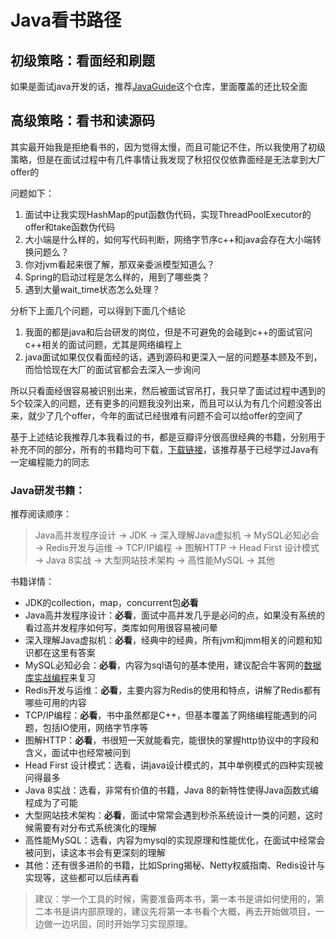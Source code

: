 # Java看书路径

## 初级策略：看面经和刷题

如果是面试java开发的话，推荐[JavaGuide](https://github.com/Snailclimb/JavaGuide)这个仓库，里面覆盖的还比较全面

## 高级策略：看书和读源码

其实最开始我是拒绝看书的，因为觉得太慢，而且可能记不住，所以我使用了初级策略，但是在面试过程中有几件事情让我发现了秋招仅仅依靠面经是无法拿到大厂offer的

问题如下：

1. 面试中让我实现HashMap的put函数伪代码，实现ThreadPoolExecutor的offer和take函数伪代码
2. 大小端是什么样的，如何写代码判断，网络字节序c++和java会存在大小端转换问题么？
3. 你对jvm看起来很了解，那双亲委派模型知道么？
4. Spring的启动过程是怎么样的，用到了哪些类？
5. 遇到大量wait_time状态怎么处理？

分析下上面几个问题，可以得到下面几个结论

1. 我面的都是java和后台研发的岗位，但是不可避免的会碰到c++的面试官问c++相关的面试问题，尤其是网络编程上
2. java面试如果仅仅看面经的话，遇到源码和更深入一层的问题基本顾及不到，而恰恰现在大厂的面试官都会去深入一步询问

所以只看面经很容易被识别出来，然后被面试官吊打，我只举了面试过程中遇到的5个较深入的问题，还有更多的问题我没列出来，而且可以认为有几个问题没答出来，就少了几个offer，今年的面试已经很难有问题不会可以给offer的空间了

基于上述结论我推荐几本我看过的书，都是豆瓣评分很高很经典的书籍，分别用于补充不同的部分，所有的书籍均可下载，[下载链接](https://github.com/guanpengchn/awesome-books)，该推荐基于已经学过Java有一定编程能力的同志

### Java研发书籍：

推荐阅读顺序：

> Java高并发程序设计 -> JDK -> 深入理解Java虚拟机 -> MySQL必知必会 ->  Redis开发与运维 -> TCP/IP编程 -> 图解HTTP -> Head First 设计模式 -> Java 8实战 -> 大型网站技术架构 -> 高性能MySQL  -> 其他

书籍详情：

- JDK的collection，map，concurrent包**必看**
- Java高并发程序设计：**必看**，面试中高并发几乎是必问的点，如果没有系统的看过高并发程序如何写，类库如何用很容易被问晕
- 深入理解Java虚拟机：**必看**，经典中的经典，所有jvm和jmm相关的问题和知识都在这里有答案
- MySQL必知必会：**必看**，内容为sql语句的基本使用，建议配合牛客网的[数据库实战编程](https://www.nowcoder.com/ta/sql)来复习
- Redis开发与运维：**必看**，主要内容为Redis的使用和特点，讲解了Redis都有哪些可用的内容
- TCP/IP编程：**必看**，书中虽然都是C++，但基本覆盖了网络编程能遇到的问题，包括IO使用，网络字节序等
- 图解HTTP：**必看**，书很短一天就能看完，能很快的掌握http协议中的字段和含义，面试中也经常被问到
- Head First 设计模式：选看，讲java设计模式的，其中单例模式的四种实现被问得最多
- Java 8实战：选看，非常有价值的书籍，Java 8的新特性使得Java函数式编程成为了可能
- 大型网站技术架构：**必看**，面试中常常会遇到秒杀系统设计一类的问题，这时候需要有对分布式系统演化的理解
- 高性能MySQL：选看，内容为mysql的实现原理和性能优化，在面试中经常会被问到，读这本书会有更深刻的理解
- 其他：还有很多进阶的书籍，比如Spring揭秘、Netty权威指南、Redis设计与实现等，这些都可以后续再看

> 建议：学一个工具的时候，需要准备两本书，第一本书是讲如何使用的，第二本书是讲内部原理的，建议先将第一本书看个大概，再去开始做项目，一边做一边巩固，同时开始学习实现原理。
